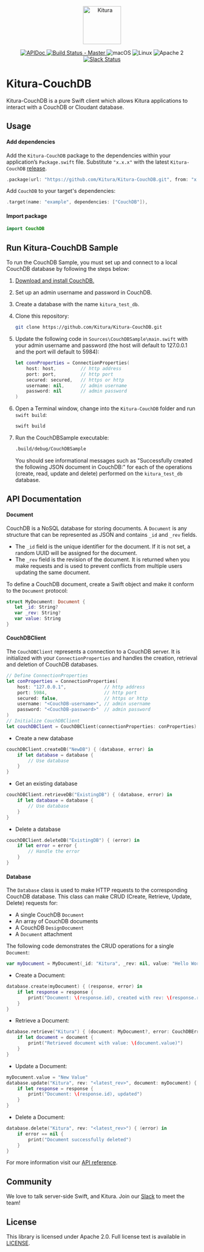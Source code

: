 <p align="center">
    <a href="http://kitura.dev/">
        <img src="https://raw.githubusercontent.com/Kitura/Kitura/master/Sources/Kitura/resources/kitura-bird.svg?sanitize=true" height="100" alt="Kitura">
    </a>
</p>


<p align="center">
    <a href="https://kitura.github.io/Kitura-CouchDB/index.html">
    <img src="https://img.shields.io/badge/apidoc-KituraCouchDB-1FBCE4.svg?style=flat" alt="APIDoc">
    </a>
    <a href="https://travis-ci.org/Kitura/Kitura-CouchDB">
    <img src="https://travis-ci.org/Kitura/Kitura-CouchDB.svg?branch=master" alt="Build Status - Master">
    </a>
    <img src="https://img.shields.io/badge/os-macOS-green.svg?style=flat" alt="macOS">
    <img src="https://img.shields.io/badge/os-linux-green.svg?style=flat" alt="Linux">
    <img src="https://img.shields.io/badge/license-Apache2-blue.svg?style=flat" alt="Apache 2">
    <a href="http://swift-at-ibm-slack.mybluemix.net/">
    <img src="http://swift-at-ibm-slack.mybluemix.net/badge.svg" alt="Slack Status">
    </a>
</p>

# Kitura-CouchDB

Kitura-CouchDB is a pure Swift client which allows Kitura applications to interact with a CouchDB or Cloudant database.

## Usage

#### Add dependencies

Add the `Kitura-CouchDB` package to the dependencies within your application’s `Package.swift` file. Substitute `"x.x.x"` with the latest `Kitura-CouchDB` [release](https://github.com/Kitura/Kitura-CouchDB/releases).

```swift
.package(url: "https://github.com/Kitura/Kitura-CouchDB.git", from: "x.x.x")
```

Add `CouchDB` to your target's dependencies:

```swift
.target(name: "example", dependencies: ["CouchDB"]),
```

#### Import package

```swift
import CouchDB
```

## Run Kitura-CouchDB Sample

To run the CouchDB Sample, you must set up and connect to a local CouchDB database by following the steps below:

1. [Download and install CouchDB.](http://couchdb.apache.org/#download)

2. Set up an admin username and password in CouchDB.

3. Create a database with the name `kitura_test_db`.

4. Clone this repository:

    ```bash
    git clone https://github.com/Kitura/Kitura-CouchDB.git
    ```

5. Update the following code in `Sources\CouchDBSample\main.swift` with your admin username and password (the host will default to 127.0.0.1 and the port will default to 5984):

    ```swift
    let connProperties = ConnectionProperties(
        host: host,         // http address
        port: port,         // http port
        secured: secured,   // https or http
        username: nil,      // admin username
        password: nil       // admin password
    )
    ```

6. Open a Terminal window, change into the `Kitura-CouchDB` folder and run `swift build`:

    ```bash
    swift build
    ```

7. Run the CouchDBSample executable:

    ```bash
    .build/debug/CouchDBSample
    ```

    You should see informational messages such as "Successfully created the following JSON document in CouchDB:" for each of the operations (create, read, update and delete) performed on the `kitura_test_db` database.

## API Documentation

#### Document

CouchDB is a NoSQL database for storing documents. A `Document` is any structure that can be represented as JSON and contains `_id` and `_rev` fields.  
 - The `_id` field is the unique identifier for the document. If it is not set, a random UUID will be assigned for the document.  
 - The `_rev` field is the revision of the document. It is returned when you make requests and is used to prevent conflicts from multiple users updating the same document.  

To define a CouchDB document, create a Swift object and make it conform to the `Document` protocol:
 ```swift
 struct MyDocument: Document {
    let _id: String?
    var _rev: String?
    var value: String
}
 ```

#### CouchDBClient

The `CouchDBClient` represents a connection to a CouchDB server. It is initialized with your `ConnectionProperties` and handles the creation, retrieval and deletion of CouchDB databases.

```swift
// Define ConnectionProperties
let conProperties = ConnectionProperties(
    host: "127.0.0.1",              // http address
    port: 5984,                     // http port
    secured: false,                 // https or http
    username: "<CouchDB-username>", // admin username
    password: "<CouchDB-password>"  // admin password
)
// Initialize CouchDBClient
let couchDBClient = CouchDBClient(connectionProperties: conProperties)
```
- Create a new database

```swift
couchDBClient.createDB("NewDB") { (database, error) in
    if let database = database {
        // Use database
    }
}
```
- Get an existing database

```swift
couchDBClient.retrieveDB("ExistingDB") { (database, error) in
    if let database = database {
        // Use database
    }
}
```
- Delete a database

```swift
couchDBClient.deleteDB("ExistingDB") { (error) in
    if let error = error {
        // Handle the error
    }
}
```

#### Database

The `Database` class is used to make HTTP requests to the corresponding CouchDB database. This class can make CRUD (Create, Retrieve, Update, Delete) requests for:

- A single CouchDB `Document`
- An array of CouchDB documents
- A CouchDB `DesignDocument`
- A `Document` attachment

The following code demonstrates the CRUD operations for a single `Document`:  

```swift
var myDocument = MyDocument(_id: "Kitura", _rev: nil, value: "Hello World")
```
- Create a Document:  

```swift
database.create(myDocument) { (response, error) in
    if let response = response {
        print("Document: \(response.id), created with rev: \(response.rev)")
    }
}
```
- Retrieve a Document:  

```swift
database.retrieve("Kitura") { (document: MyDocument?, error: CouchDBError?) in
    if let document = document {
        print("Retrieved document with value: \(document.value)")
    }
}
```
- Update a Document:  

```swift
myDocument.value = "New Value"
database.update("Kitura", rev: "<latest_rev>", document: myDocument) { (response, error) in
    if let response = response {
        print("Document: \(response.id), updated")
    }
}
```
- Delete a Document:  

```swift
database.delete("Kitura", rev: "<latest_rev>") { (error) in
    if error == nil {
        print("Document successfully deleted")
    }
}
```

For more information visit our [API reference](https://kitura.github.io/Kitura-CouchDB/index.html).

## Community
We love to talk server-side Swift, and Kitura. Join our [Slack](http://swift-at-ibm-slack.mybluemix.net/) to meet the team!

## License
This library is licensed under Apache 2.0. Full license text is available in [LICENSE](https://github.com/Kitura/Kitura-CouchDB/blob/master/LICENSE.txt).
